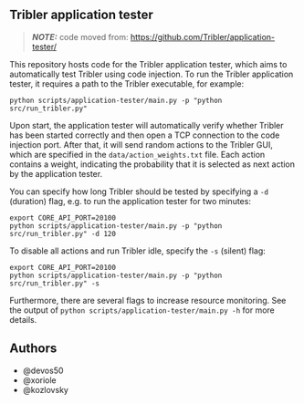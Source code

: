 ## Tribler application tester

> **_NOTE:_** code moved from: https://github.com/Tribler/application-tester/

This repository hosts code for the Tribler application tester, which aims to automatically test Tribler using code injection.
To run the Tribler application tester, it requires a path to the Tribler executable, for example:

```
python scripts/application-tester/main.py -p "python src/run_tribler.py"
```

Upon start, the application tester will automatically verify whether Tribler has been started correctly and then open a TCP connection to the code injection port.
After that, it will send random actions to the Tribler GUI, which are specified in the `data/action_weights.txt` file.
Each action contains a weight, indicating the probability that it is selected as next action by the application tester.

You can specify how long Tribler should be tested by specifying a `-d` (duration) flag, e.g. to run the application tester for two minutes:

```
export CORE_API_PORT=20100
python scripts/application-tester/main.py -p "python src/run_tribler.py" -d 120 
```

To disable all actions and run Tribler idle, specify the `-s` (silent) flag:

```
export CORE_API_PORT=20100
python scripts/application-tester/main.py -p "python src/run_tribler.py" -s
```

Furthermore, there are several flags to increase resource monitoring. See the output of `python scripts/application-tester/main.py -h` for more details.

## Authors

* @devos50
* @xoriole
* @kozlovsky
